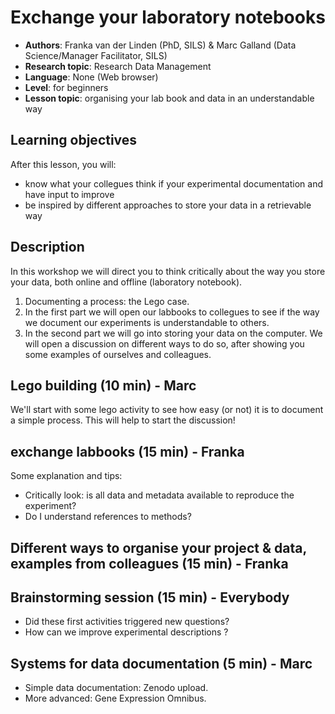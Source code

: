 # Exchange your laboratory notebooks
 - **Authors**: Franka van der Linden (PhD, SILS) & Marc Galland (Data Science/Manager Facilitator, SILS)
 - **Research topic**: Research Data Management
 - **Language**: None (Web browser)
 - **Level**: for beginners
 - **Lesson topic**: organising your lab book and data in an understandable way

## Learning objectives
After this lesson, you will:
- know what your collegues think if your experimental documentation and have input to improve
- be inspired by different approaches to store your data in a retrievable way

## Description
In this workshop we will direct you to think critically about the way you store your data, both online and offline (laboratory notebook).    
1. Documenting a process: the Lego case.  
2. In the first part we will open our labbooks to collegues to see if the way we document our experiments is understandable to others. 
3. In the second part we will go into storing your data on the computer. We will open a discussion on different ways to do so, after showing you some examples of ourselves and colleagues.

## Lego building (10 min) - Marc
We'll start with some lego activity to see how easy (or not) it is to document a simple process. This will help to start the discussion!

## exchange labbooks (15 min) - Franka
Some explanation and tips:
- Critically look: is all data and metadata available to reproduce the experiment? 
- Do I understand references to methods?

## Different ways to organise your project & data, examples from colleagues (15 min) - Franka

## Brainstorming session (15 min) - Everybody
- Did these first activities triggered new questions?
- How can we improve experimental descriptions ?

## Systems for data documentation (5 min) - Marc
- Simple data documentation: Zenodo upload.
-  More advanced: Gene Expression Omnibus. 
